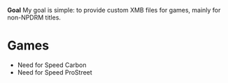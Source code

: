 **Goal**
My goal is simple: to provide custom XMB files for games, mainly for non-NPDRM titles.

# Games
- Need for Speed Carbon
- Need for Speed ProStreet
